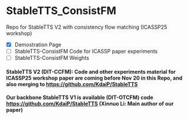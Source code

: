 # StableTTS_ConsistFM
Repo for StableTTS V2 with consistency flow matching (ICASSP25 workshop)

- [x] Demostration Page 
- [ ] StableTTS-ConsistFM Code for ICASSP paper experiments
- [ ] StableTTS-ConsistFM Weights

#### StableTTS V2 (DIT-CCFM): Code and other experiments material for ICASSP25 workshop paper are coming before Nov 20 in this Repo, and also merging to https://github.com/KdaiP/StableTTS
#### Our backbone StableTTS V1 is available (DIT-OTCFM) code https://github.com/KdaiP/StableTTS (Xinnuo Li: Main author of our paper)